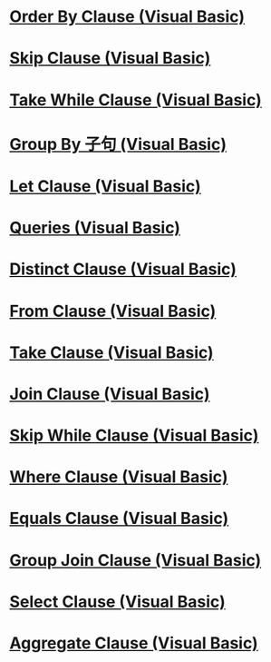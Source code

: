 # [Order By Clause (Visual Basic)](order-by-clause.md)
# [Skip Clause (Visual Basic)](skip-clause.md)
# [Take While Clause (Visual Basic)](take-while-clause.md)
# [Group By 子句 (Visual Basic)](group-by-clause.md)
# [Let Clause (Visual Basic)](let-clause.md)
# [Queries (Visual Basic)](queries.md)
# [Distinct Clause (Visual Basic)](distinct-clause.md)
# [From Clause (Visual Basic)](from-clause.md)
# [Take Clause (Visual Basic)](take-clause.md)
# [Join Clause (Visual Basic)](join-clause.md)
# [Skip While Clause (Visual Basic)](skip-while-clause.md)
# [Where Clause (Visual Basic)](where-clause.md)
# [Equals Clause (Visual Basic)](equals-clause.md)
# [Group Join Clause (Visual Basic)](group-join-clause.md)
# [Select Clause (Visual Basic)](select-clause.md)
# [Aggregate Clause (Visual Basic)](aggregate-clause.md)

